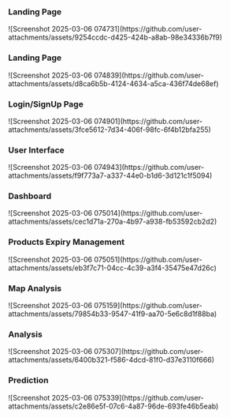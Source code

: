 <h3>Landing Page</h3>
![Screenshot 2025-03-06 074731](https://github.com/user-attachments/assets/9254ccdc-d425-424b-a8ab-98e34336b7f9)

<h3>Landing Page</h3>
![Screenshot 2025-03-06 074839](https://github.com/user-attachments/assets/d8ca6b5b-4124-4634-a5ca-436f74de68ef)


<h3>Login/SignUp Page</h3>
![Screenshot 2025-03-06 074901](https://github.com/user-attachments/assets/3fce5612-7d34-406f-98fc-6f4b12bfa255)


<h3>User Interface</h3>
![Screenshot 2025-03-06 074943](https://github.com/user-attachments/assets/f9f773a7-a337-44e0-b1d6-3d121c1f5094)


<h3>Dashboard</h3>
![Screenshot 2025-03-06 075014](https://github.com/user-attachments/assets/cec1d71a-270a-4b97-a938-fb53592cb2d2)

<h3>Products Expiry Management</h3>
![Screenshot 2025-03-06 075051](https://github.com/user-attachments/assets/eb3f7c71-04cc-4c39-a3f4-35475e47d26c)


<h3>Map Analysis</h3>
![Screenshot 2025-03-06 075159](https://github.com/user-attachments/assets/79854b33-9547-41f9-aa70-5e6c8d1f88ba)

<h3>Analysis</h3>
![Screenshot 2025-03-06 075307](https://github.com/user-attachments/assets/6400b321-f586-4dcd-81f0-d37e3110f666)


<h3>Prediction</h3>
![Screenshot 2025-03-06 075339](https://github.com/user-attachments/assets/c2e86e5f-07c6-4a87-96de-693fe46b5eab)










